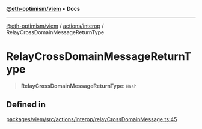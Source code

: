 [**@eth-optimism/viem**](../../../README.md) • **Docs**

***

[@eth-optimism/viem](../../../README.md) / [actions/interop](../README.md) / RelayCrossDomainMessageReturnType

# RelayCrossDomainMessageReturnType

> **RelayCrossDomainMessageReturnType**: `Hash`

## Defined in

[packages/viem/src/actions/interop/relayCrossDomainMessage.ts:45](https://github.com/ethereum-optimism/ecosystem/blob/8c0ceae82d8e909c0d00b4601d7c7276090774cc/packages/viem/src/actions/interop/relayCrossDomainMessage.ts#L45)
